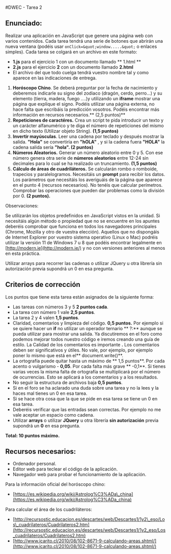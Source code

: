 #DWEC - Tarea 2

## Enunciado:

Realizar una aplicación en JavaScript que genere una página web con varios contenidos. Cada tarea tendrá una serie de botones que abrirán una nueva ventana (podéis usar `onClick=&quot;window.....&quot;` o enlaces simples). Cada tarea se colgará en un archivo en este formato:

- **1.js** para el ejercicio 1 con un documento llamado ** 1.html **
- **2.js**  para el ejercicio  **2**  con un documento llamado  **2.html**
- El archivo del que todo cuelga tendrá vuestro nombre tal y como aparece en las indicaciones de entrega.

1. **Horóscopo Chino**. Se deberá preguntar por la fecha de nacimiento y deberemos indicarle su signo del zodiaco (dragón, cerdo, perro...) y su elemento (tierra, madera, fuego ....)y utilizando un  **iframe**  mostrar una página que explique el signo.  Podéis utilizar una página externa, no hace falta que escribáis la predicción vosotros. Podéis encontrar más información en recursos necesarios.** (2,5 puntos)**
2. **Repeticiones de caractéres.**  Crea un script te pida introducir un texto y un carácter alfanumérico y te diga el número de repeticiones del mismo en dicho texto (Utilizar objeto String). **(1,5 puntos)**
3. **Invertir mayúsculas**. Leer una cadena por teclado y después mostrar la salida.  **&quot;Hola&quot;**  se convertiría en  **&quot;hOLA&quot;** , y si la cadena fuera  **&quot;HOLA&quot;**  la cadena salida sería **&quot;hola&quot;. (2 puntos)**
4. **Números Aleatorios.**  Generar un número aleatorio entre 0 y 5. Con ese número genera otra serie de  **números aleatorios**  entre 12-24 sin decimales para lo cual se ha realizado un truncamiento. **(1,5 puntos)**
5. **Cálculo de áreas de cuadriláteros.**  Se calcularán rombo o romboide, trapecios y paralelogramos. Necesitáis un  **prompt**  para recibir los datos. Los parámetros que necesitáis los averiguáis de la página que aparece en el punto 4 (recursos necesarios). No tenéis que calcular perímetros.  Comprobar las operaciones que pueden dar problemas como la división por 0. **(2 puntos).**

Observaciones:

Se utilizarán los objetos predefinidos en JavaScript vistos en la unidad. Si necesitáis algún método o propiedad que no se encuentre en los apuntes deberéis comprobar que funciona en todos los navegadores principales (Chrome, Mozilla y otro de vuestra elección). Aquellos que no dispongáis de Internet Explorer por vuestro sistema operativo (Linux o Mac) podréis utilizar la versión 11 de Windows 7 u 8 que podéis encontrar legalmente en  [http://modern.ie](http://modern.ie/) y  no con versiones anteriores al menos en esta práctica.

Utilizar arrays para recorrer las cadenas o utilizar JQuery u otra librería sin autorización previa supondrá un 0 en esa pregunta.

## Criterios de corrección
Los puntos que tiene esta tarea están asignados de la siguiente forma:

- Las tareas con números 3 y 5   **2 puntos cada**.
- La tarea con número 1 vale  **2,5 puntos**.
- La tarea 2 y  4 valen  **1,5 puntos**.
- Claridad, comentarios y limpieza del código.  **0,5 puntos.**  Por ejemplo si se quiere hacer un  **if**  no utilizar un operador ternario ** ?:**  aunque se pueda utilizar para mostrar una salida. Ya discutiremos en el foro como podemos mejorar todos nuestro código e iremos creando una guía de estilo.  La  Calidad de los comentarios es importante **.**  Los comentarios deben ser significativos y útiles. No vale, por ejemplo, por ejemplo poner lo mismo que está en el** document.write()**.
- La ortografía puede quitar hasta un máximo de ** 1,5 puntos**. Por cada acento o vulgarismo - **0,05**. Por cada falta más grave ** -0,1**. Si tienes varias veces la misma falta de ortografía se multiplicará por el número de ocurrencias. Esto se aplicará a los comentarios y a los resultados.
- No seguir la estructura de archivos baja  **0,5 puntos**.
- Si en el foro se ha aclarado una duda sobre una tarea y no la lees y la haces mal tienes un 0 en esa tarea.
- Si se hace otra cosa que la que se pide en esa tarea se tiene un 0 en esa tarea.
- Deberéis verificar que las entradas sean correctas. Por ejemplo no me vale aceptar un espacio como cadena.
- Utilizar  **arrays**   o utilizar  **JQuery**  u otra librería  **sin autorización**  previa supondrá un  **0**  en esa pregunta.

**Total: 10 puntos máximo.**

## Recursos necesarios:

 - Ordenador personal. 
 - Editor web para teclear el código de la aplicación.
 - Navegador web para probar el funcionamiento de la aplicación.

Para la información oficial del horóscopo chino:

 - [https://es.wikipedia.org/wiki/Astrolog%C3%ADa\_china](https://es.wikipedia.org/wiki/Astrolog%C3%ADa_china)

Para calcular el área de los cuadriláteros:

 - [http://recursostic.educacion.es/descartes/web/Descartes1/1y2\_eso/Los\_cuadrilateros/Cuadrilateros2.htm](http://recursostic.educacion.es/descartes/web/Descartes1/1y2_eso/Los_cuadrilateros/Cuadrilateros2.htm)
 - [http://www.icarito.cl/2010/08/102-8671-9-calculando-areas.shtml/](http://www.icarito.cl/2010/08/102-8671-9-calculando-areas.shtml/)

